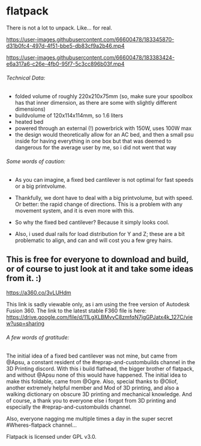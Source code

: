 # flatpack
There is not a lot to unpack. Like... for real.

https://user-images.githubusercontent.com/66600478/183345870-d31b0fc4-497d-4f51-bbe5-db83cf9a2b46.mp4

https://user-images.githubusercontent.com/66600478/183383424-e6a317a6-c26e-4fb0-95f7-5c3cc896b03f.mp4



###### Technical Data:
- folded volume of roughly 220x210x75mm (so, make sure your spoolbox has that inner dimension, as there are some with slightly different dimensions)
- buildvolume of 120x114x114mm, so 1.6 liters
- heated bed
- powered through an external (!) powerbrick with 150W, uses 100W max
- the design would theoretically allow for an AC bed, and then a small psu inside for having everything in one box
but that was deemed to dangerous for the average user by me, so i did not went that way

###### Some words of caution:
- As you can imagine, a fixed bed cantilever is not optimal for fast speeds or a big printvolume.
- Thankfully, we dont have to deal with a big printvolume, but with speed. Or better: the rapid change of
directions. This is a problem with any movement system, and it is even more with this.

- So why the fixed bed cantilever? Because it simply looks cool.

- Also, i used dual rails for load distribution for Y and Z; these are a bit problematic to align, and
can and will cost you a few grey hairs.


## This is free for everyone to download and build, or of course to just look at it and take some ideas from it. :)
https://a360.co/3vLUHdm

This link is sadly viewable only, as i am using the free version of Autodesk Fusion 360.
The link to the latest stable F360 file is here:
https://drive.google.com/file/d/11LgXLBMvyC8zmfqN7jgGPJatx4k_127C/view?usp=sharing


###### A few words of gratitude:
The initial idea of a fixed bed cantilever was not mine, but came from @Apsu, a constant resident of the
#reprap-and-custombuilds channel in the 3D Printing discord.
With this i build flathead, the bigger brother of flatpack, and without @Apsu none of this would have happened.
The initial idea to make this foldable, came from @Ogre.
Also, special thanks to @Oliof, another extremely helpful member and Mod of 3D printing, and also a walking dictionary
on obscure 3D printing and mechanical knowledge.
And of course, a thank you to everyone else i forgot from 3D printing and especially the #reprap-and-custombuilds channel.

Also, everyone nagging me multiple times a day in the super secret #Wheres-flatpack channel...


Flatpack is licensed under GPL v3.0.
